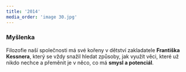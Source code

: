 ```yaml
---
title: '2014'
media_order: 'image 30.jpg'
---
```


### Myšlenka
Filozofie naší společnosti má své kořeny v dětství zakladatele **Františka Kessnera**, který se vždy snažil hledat způsoby, jak využít věci, které už nikdo nechce a přeměnit je v něco, co má **smysl a potenciál**.